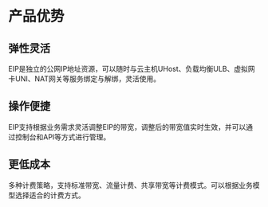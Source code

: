 # 产品优势

## 弹性灵活
EIP是独立的公网IP地址资源，可以随时与云主机UHost、负载均衡ULB、虚拟网卡UNI、NAT网关等服务绑定与解绑，灵活使用。
## 操作便捷
EIP支持根据业务需求灵活调整EIP的带宽，调整后的带宽值实时生效，并可以通过控制台和API等方式进行管理。
## 更低成本
多种计费策略，支持标准带宽、流量计费、共享带宽等计费模式。可以根据业务模型选择适合的计费方式。
